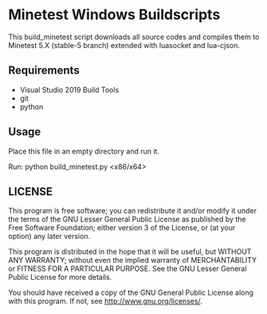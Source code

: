 # Minetest Windows Buildscripts

This build_minetest script downloads all source codes and compiles them to Minetest 5.X (stable-5 branch) extended with luasocket and lua-cjson.

## Requirements 

- Visual Studio 2019 Build Tools
- git
- python

## Usage

Place this file in an empty directory and run it.

Run: python build_minetest.py <x86/x64>

## LICENSE

This program is free software; you can redistribute it and/or modify
it under the terms of the GNU Lesser General Public License as published by
the Free Software Foundation; either version 3 of the License, or
(at your option) any later version.

This program is distributed in the hope that it will be useful,
but WITHOUT ANY WARRANTY; without even the implied warranty of
MERCHANTABILITY or FITNESS FOR A PARTICULAR PURPOSE.  See the
GNU Lesser General Public License for more details.

You should have received a copy of the GNU General Public License
along with this program.  If not, see <http://www.gnu.org/licenses/>.
